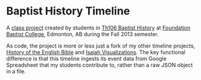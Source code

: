 Baptist History Timeline
========================

A [class project](http://blogs.duncanjohnson.ca/th106-2013/project/) created by students in [Th106 Baptist History](http://blogs.duncanjohnson.ca/th106-2013/) at [Foundation Baptist College](http://foundationbaptistcollege.ca/), Edmonton, AB during the Fall 2013 semester.

As code, the project is more or less just a fork of my other timeline projects, [History of the English Bible][english-bible] and [Isaiah Visualizations][isaiah]. The key functional difference is that this timeline ingests its event data from Google Spreadsheet that my students contribute to, rather than a raw JSON object in a file.

[isaiah]: https://github.com/dtjohnso/Isaiah-Visualizations
[english-bible]: https://github.com/dtjohnso/English-Bible
